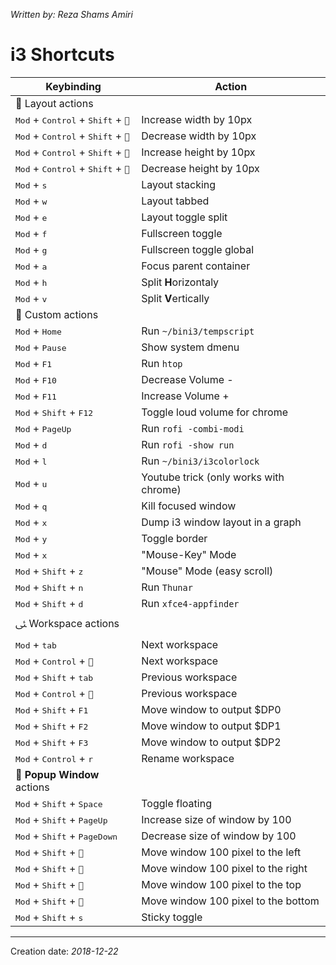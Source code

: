 _Written by: Reza Shams Amiri_

# i3 Shortcuts

| Keybinding | Action |
| ---------- | ------ |
| ﬑ Layout actions |  |
| <kbd>Mod</kbd> + <kbd>Control</kbd> + <kbd>Shift</kbd> + <kbd>``</kbd> | Increase width by 10px |
| <kbd>Mod</kbd> + <kbd>Control</kbd> + <kbd>Shift</kbd> + <kbd>``</kbd> | Decrease width by 10px |
| <kbd>Mod</kbd> + <kbd>Control</kbd> + <kbd>Shift</kbd> + <kbd>``</kbd> | Increase height by 10px |
| <kbd>Mod</kbd> + <kbd>Control</kbd> + <kbd>Shift</kbd> + <kbd>``</kbd> | Decrease height by 10px |
| <kbd>Mod</kbd> + <kbd>s</kbd> | Layout stacking |
| <kbd>Mod</kbd> + <kbd>w</kbd> | Layout tabbed |
| <kbd>Mod</kbd> + <kbd>e</kbd> | Layout toggle split |
| <kbd>Mod</kbd> + <kbd>f</kbd> | Fullscreen toggle |
| <kbd>Mod</kbd> + <kbd>g</kbd> | Fullscreen toggle global |
| <kbd>Mod</kbd> + <kbd>a</kbd> | Focus parent container |
| <kbd>Mod</kbd> + <kbd>h</kbd> | Split **H**orizontaly |
| <kbd>Mod</kbd> + <kbd>v</kbd> | Split **V**ertically |
|  Custom actions |  |
| <kbd>Mod</kbd> + <kbd>Home</kbd> | Run `~/bini3/tempscript` |
| <kbd>Mod</kbd> + <kbd>Pause</kbd> | Show system dmenu |
| <kbd>Mod</kbd> + <kbd>F1</kbd> | Run `htop` |
| <kbd>Mod</kbd> + <kbd>F10</kbd> | Decrease Volume - |
| <kbd>Mod</kbd> + <kbd>F11</kbd> | Increase Volume + |
| <kbd>Mod</kbd> + <kbd>Shift</kbd> + <kbd>F12</kbd> | Toggle loud volume for chrome |
| <kbd>Mod</kbd> + <kbd>PageUp</kbd> | Run `rofi -combi-modi` |
| <kbd>Mod</kbd> + <kbd>d</kbd> | Run `rofi -show run` |
| <kbd>Mod</kbd> + <kbd>l</kbd> | Run `~/bini3/i3colorlock` |
| <kbd>Mod</kbd> + <kbd>u</kbd> | Youtube trick (only works with chrome) |
| <kbd>Mod</kbd> + <kbd>q</kbd> | Kill focused window |
| <kbd>Mod</kbd> + <kbd>x</kbd> | Dump i3 window layout in a graph |
| <kbd>Mod</kbd> + <kbd>y</kbd> | Toggle border |
| <kbd>Mod</kbd> + <kbd>x</kbd> | "Mouse-Key" Mode |
| <kbd>Mod</kbd> + <kbd>Shift</kbd> + <kbd>z</kbd> | "Mouse" Mode (easy scroll) |
| <kbd>Mod</kbd> + <kbd>Shift</kbd> + <kbd>n</kbd> | Run `Thunar` |
| <kbd>Mod</kbd> + <kbd>Shift</kbd> + <kbd>d</kbd> | Run `xfce4-appfinder` |
| ﯺ Workspace actions |  |
| <kbd>Mod</kbd> + <kbd>tab</kbd> | Next workspace |
| <kbd>Mod</kbd> + <kbd>Control</kbd> + <kbd>``</kbd> | Next workspace |
| <kbd>Mod</kbd> + <kbd>Shift</kbd> + <kbd>tab</kbd> | Previous workspace |
| <kbd>Mod</kbd> + <kbd>Control</kbd> + <kbd>``</kbd> | Previous workspace |
| <kbd>Mod</kbd> + <kbd>Shift</kbd> + <kbd>F1</kbd> | Move window to output $DP0 |
| <kbd>Mod</kbd> + <kbd>Shift</kbd> + <kbd>F2</kbd> | Move window to output $DP1 |
| <kbd>Mod</kbd> + <kbd>Shift</kbd> + <kbd>F3</kbd> | Move window to output $DP2 |
| <kbd>Mod</kbd> + <kbd>Control</kbd> + <kbd>r</kbd> | Rename workspace |
|  **Popup Window** actions |  |
| <kbd>Mod</kbd> + <kbd>Shift</kbd> + <kbd>Space</kbd> | Toggle floating |
| <kbd>Mod</kbd> + <kbd>Shift</kbd> + <kbd>PageUp</kbd> | Increase size of window by 100 |
| <kbd>Mod</kbd> + <kbd>Shift</kbd> + <kbd>PageDown</kbd> | Decrease size of window by 100 |
| <kbd>Mod</kbd> + <kbd>Shift</kbd> + <kbd>``</kbd> | Move window 100 pixel to the left |
| <kbd>Mod</kbd> + <kbd>Shift</kbd> + <kbd>``</kbd> | Move window 100 pixel to the right |
| <kbd>Mod</kbd> + <kbd>Shift</kbd> + <kbd>``</kbd> | Move window 100 pixel to the top |
| <kbd>Mod</kbd> + <kbd>Shift</kbd> + <kbd>``</kbd> | Move window 100 pixel to the bottom |
| <kbd>Mod</kbd> + <kbd>Shift</kbd> + <kbd>s</kbd> | Sticky toggle |

- - -

Creation date: _2018-12-22_
